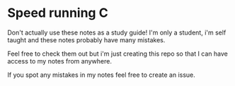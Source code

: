 # Speed running C

Don't actually use these notes as a study guide! I'm only a student, i'm self taught and these notes probably have many mistakes. 

Feel free to check them out but i'm just creating this repo so that I can have access to my notes from anywhere.

If you spot any mistakes in my notes feel free to create an issue.
